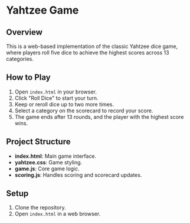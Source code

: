 # Yahtzee Game

## Overview
This is a web-based implementation of the classic Yahtzee dice game, where players roll five dice to achieve the highest scores across 13 categories.

## How to Play
1. Open `index.html` in your browser.
2. Click "Roll Dice" to start your turn.
3. Keep or reroll dice up to two more times.
4. Select a category on the scorecard to record your score.
5. The game ends after 13 rounds, and the player with the highest score wins.

## Project Structure
- **index.html**: Main game interface.
- **yahtzee.css**: Game styling.
- **game.js**: Core game logic.
- **scoring.js**: Handles scoring and scorecard updates.

## Setup
1. Clone the repository.
2. Open `index.html` in a web browser.
